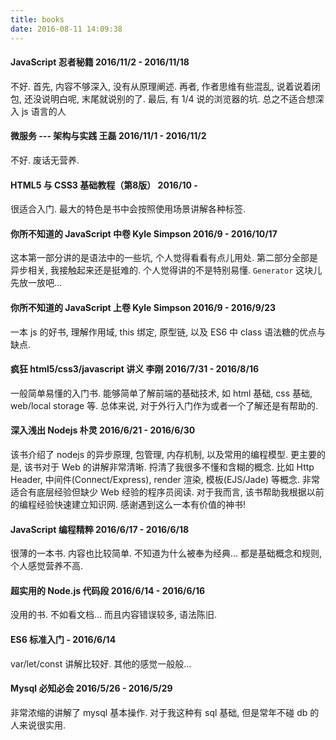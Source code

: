 ```yaml
---
title: books
date: 2016-08-11 14:09:38
---
```



#### JavaScript 忍者秘籍          2016/11/2 - 2016/11/18
不好. 首先, 内容不够深入, 没有从原理阐述. 再者, 作者思维有些混乱, 说着说着闭包, 还没说明白呢, 末尾就说别的了. 最后, 有 1/4 说的浏览器的坑. 总之不适合想深入 js 语言的人



#### 微服务 --- 架构与实践    王磊   2016/11/1 - 2016/11/2
不好. 废话无营养.


#### HTML5 与 CSS3 基础教程（第8版）   2016/10 -
很适合入门. 最大的特色是书中会按照使用场景讲解各种标签.


#### 你所不知道的 JavaScript 中卷   Kyle Simpson   2016/9 - 2016/10/17
这本第一部分讲的是语法中的一些坑, 个人觉得看看有点儿用处. 第二部分全部是异步相关, 我接触起来还是挺难的. 个人觉得讲的不是特别易懂. `Generator` 这块儿先放一放吧...


#### 你所不知道的 JavaScript 上卷   Kyle Simpson   2016/9 - 2016/9/23
一本 js 的好书, 理解作用域, this 绑定, 原型链, 以及 ES6 中 class 语法糖的优点与缺点.


#### 疯狂 html5/css3/javascript 讲义   李刚   2016/7/31 - 2016/8/16
一般简单易懂的入门书. 能够简单了解前端的基础技术, 如 html 基础, css 基础, web/local storage 等.
总体来说, 对于外行入门作为或者一个了解还是有帮助的.


#### 深入浅出 Nodejs   朴灵   2016/6/21 - 2016/6/30
该书介绍了 nodejs 的异步原理, 包管理, 内存机制, 以及常用的编程模型. 更主要的是, 该书对于 Web 的讲解非常清晰. 捋清了我很多不懂和含糊的概念. 比如 Http Header, 中间件(Connect/Express), render 渲染, 模板(EJS/Jade) 等概念. 非常适合有底层经验但缺少 Web 经验的程序员阅读.
对于我而言, 该书帮助我根据以前的编程经验快速建立知识网. 感谢遇到这么一本有价值的神书!


#### JavaScript 编程精粹   2016/6/17 - 2016/6/18
很薄的一本书. 内容也比较简单. 不知道为什么被奉为经典... 都是基础概念和规则, 个人感觉营养不高.


#### 超实用的 Node.js 代码段   2016/6/14 - 2016/6/16
没用的书. 不如看文档... 而且内容错误较多, 语法陈旧.


#### ES6 标准入门     - 2016/6/14
var/let/const 讲解比较好. 其他的感觉一般般...


#### Mysql 必知必会   2016/5/26 - 2016/5/29
非常浓缩的讲解了 mysql 基本操作. 对于我这种有 sql 基础, 但是常年不碰 db 的人来说很实用.
